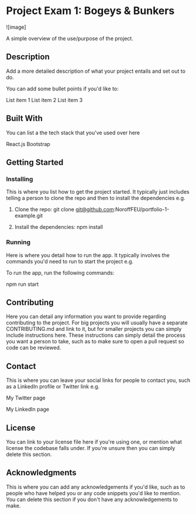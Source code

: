 # Project Exam 1: Bogeys & Bunkers


![image]

A simple overview of the use/purpose of the project.

## Description
Add a more detailed description of what your project entails and set out to do.

You can add some bullet points if you'd like to:

List item 1
List item 2
List item 3

## Built With
You can list a the tech stack that you've used over here

React.js
Bootstrap

## Getting Started
### Installing
This is where you list how to get the project started. It typically just includes telling a person to clone the repo and then to install the dependencies e.g.

1. Clone the repo:
git clone git@github.com:NoroffFEU/portfolio-1-example.git

2. Install the dependencies:
npm install

### Running
Here is where you detail how to run the app. It typically involves the commands you'd need to run to start the project e.g.

To run the app, run the following commands:

npm run start

## Contributing
Here you can detail any information you want to provide regarding contributing to the project. For big projects you will usually have a separate CONTRIBUTING.md and link to it, but for smaller projects you can simply include instructions here. These instructions can simply detail the process you want a person to take, such as to make sure to open a pull request so code can be reviewed.

## Contact
This is where you can leave your social links for people to contact you, such as a LinkedIn profile or Twitter link e.g.

My Twitter page

My LinkedIn page

## License
You can link to your license file here if you're using one, or mention what license the codebase falls under. If you're unsure then you can simply delete this section.

## Acknowledgments
This is where you can add any acknowledgements if you'd like, such as to people who have helped you or any code snippets you'd like to mention. You can delete this section if you don't have any acknowledgements to make.
